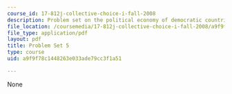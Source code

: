 ```yaml
---
course_id: 17-812j-collective-choice-i-fall-2008
description: Problem set on the political economy of democratic countries.
file_location: /coursemedia/17-812j-collective-choice-i-fall-2008/a9f9f78c1448263e033ade79cc3f1a51_pset5.pdf
file_type: application/pdf
layout: pdf
title: Problem Set 5
type: course
uid: a9f9f78c1448263e033ade79cc3f1a51

---
```

None